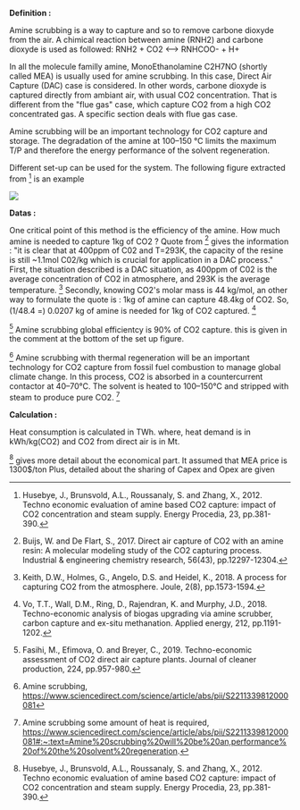 **Definition :**

Amine scrubbing is a way to capture and so to remove carbone dioxyde from the air.
A chimical reaction between amine (RNH2) and carbone dioxyde is used as followed:
RNH2 + CO2  <-->  RNHCOO- + H+

In all the molecule familly amine,  MonoEthanolamine C2H7NO (shortly called MEA) is usually used for amine scrubbing.
In this case, Direct Air Capture (DAC) case is considered. In other words, carbone dioxyde is captured directly from ambiant air, with usual CO2 concentration. That is different from the "flue gas" case, which capture CO2 from a high CO2 concentrated gas. A specific section deals with flue gas case.

Amine scrubbing will be an important technology for CO2 capture and storage. The degradation of the amine at 100–150 °C limits the maximum T/P and therefore the energy performance of the solvent regeneration.

Different set-up can be used for the system. The following figure extracted from [^1] is an example

![](set_up.PNG)

**Datas :**

One critical point of this method is the efficiency of the amine. How much amine is needed to capture 1kg of CO2 ?
Quote from [^2] gives the information : "it is clear that at 400ppm of C02 and T=293K, the capacity of the resine is still ~1.1mol C02/kg which is crucial for application in a DAC process."
First, the situation described is a DAC situation, as 400ppm of C02 is the average concentration of CO2 in atmosphere, and 293K is the average temperature. [^4]
Secondly, knowing CO2's molar mass is 44 kg/mol, an other way to formulate the quote is :
1kg of amine can capture 48.4kg of CO2. So, (1/48.4 =) 0.0207 kg of amine is needed for 1kg of CO2 captured. [^5]

[^3] Amine scrubbing global efficientcy is 90% of CO2 capture. this is given in the comment at the bottom of the set up figure.

[^7] Amine scrubbing with thermal regeneration will be an important technology for CO2 capture from fossil fuel combustion to manage global climate change. In this process, CO2 is absorbed in a countercurrent contactor at 40–70°C. The solvent is heated to 100–150°C and stripped with steam to produce pure CO2. [^6]

**Calculation :**

Heat consumption is calculated in TWh. where, heat demand is in kWh/kg(CO2) and CO2 from direct air is in Mt.

[^1] gives more detail about the economical part. It assumed that MEA price is 1300$/ton
Plus, detailed about the sharing of Capex and Opex are given


[^1]: Husebye, J., Brunsvold, A.L., Roussanaly, S. and Zhang, X., 2012. Techno economic evaluation of amine based CO2 capture: impact of CO2 concentration and steam supply. Energy Procedia, 23, pp.381-390.

[^2]: Buijs, W. and De Flart, S., 2017. Direct air capture of CO2 with an amine resin: A molecular modeling study of the CO2 capturing process. Industrial & engineering chemistry research, 56(43), pp.12297-12304.

[^3]: Fasihi, M., Efimova, O. and Breyer, C., 2019. Techno-economic assessment of CO2 direct air capture plants. Journal of cleaner production, 224, pp.957-980.

[^4]: Keith, D.W., Holmes, G., Angelo, D.S. and Heidel, K., 2018. A process for capturing CO2 from the atmosphere. Joule, 2(8), pp.1573-1594.

[^5]: Vo, T.T., Wall, D.M., Ring, D., Rajendran, K. and Murphy, J.D., 2018. Techno-economic analysis of biogas upgrading via amine scrubber, carbon capture and ex-situ methanation. Applied energy, 212, pp.1191-1202.

[^6]: Amine scrubbing some amount of heat is required, https://www.sciencedirect.com/science/article/abs/pii/S2211339812000081#:~:text=Amine%20scrubbing%20will%20be%20an,performance%20of%20the%20solvent%20regeneration. 

[^7]: Amine scrubbing, https://www.sciencedirect.com/science/article/abs/pii/S2211339812000081
